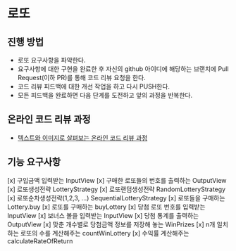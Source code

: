 # 로또
## 진행 방법
* 로또 요구사항을 파악한다.
* 요구사항에 대한 구현을 완료한 후 자신의 github 아이디에 해당하는 브랜치에 Pull Request(이하 PR)를 통해 코드 리뷰 요청을 한다.
* 코드 리뷰 피드백에 대한 개선 작업을 하고 다시 PUSH한다.
* 모든 피드백을 완료하면 다음 단계를 도전하고 앞의 과정을 반복한다.

## 온라인 코드 리뷰 과정
* [텍스트와 이미지로 살펴보는 온라인 코드 리뷰 과정](https://github.com/next-step/nextstep-docs/tree/master/codereview)

## 기능 요구사항
[x] 구입금액 입력받는 InputView
[x] 구매한 로또들의 번호를 출력하는 OutputView
  [x] 로또생성전략 LotteryStrategy
    [x] 로또랜덤생성전략 RandomLotteryStrategy
    [x] 로또순차생성전략(1,2,3, ...) SequentialLotteryStrategy
  [x] 로또들을 구매하는 Lottery.buy
    [x] 로또를 구매하는 buyLottery
[x] 당첨 로또 번호를 입력받는 InputView
[x] 보너스 볼을 입력받는 InputView
[x] 당첨 통계를 출력하는 OutputView
  [x] 맞춘 개수별로 당첨금액 정보를 저장해 놓는 WinPrizes
  [x] n개 일치하는 로또의 수를 계산해주는 countWinLottery
  [x] 수익률 계산해주는 calculateRateOfReturn
